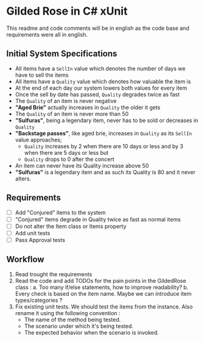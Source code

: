 # Gilded Rose in C# xUnit

This readme and code comments will be in english as the code base and requirements were all in english.

## Initial System Specifications 

- All items have a `SellIn` value which denotes the number of days we have to sell the items
- All items have a `Quality` value which denotes how valuable the item is
- At the end of each day our system lowers both values for every item
- Once the sell by date has passed, `Quality` degrades twice as fast
- The `Quality` of an item is never negative
- **"Aged Brie"** actually increases in `Quality` the older it gets
- The `Quality` of an item is never more than 50
- **"Sulfuras"**, being a legendary item, never has to be sold or decreases in `Quality`
- **"Backstage passes"**, like aged brie, increases in `Quality` as its `SellIn` value approaches;
    - `Quality` increases by 2 when there are 10 days or less and by 3 when there are 5 days or less but
    - `Quality` drops to 0 after the concert
- An item can never have its Quality increase above 50
- **"Sulfuras"** is a legendary item and as such its Quality is 80 and it never alters.


## Requirements
- [ ] Add "Conjured" items to the system
- [ ] "Conjured" items degrade in Quality twice as fast as normal items
- [ ] Do not alter the Item class or Items property
- [ ] Add unit tests
- [ ] Pass Approval tests

## Workflow

1. Read trought the requirements 
2. Read the code and add TODOs for the pain points in the GildedRose class :
    a. Too many if/else statements, how to improve readability?
    b. Every check is based on the item name. Maybe we can introduce item types/categories ?
3. Fix existing unit tests. We should test the items from the instance. Also rename it using the following convention :
    * The name of the method being tested.
    * The scenario under which it's being tested.
    * The expected behavior when the scenario is invoked.



